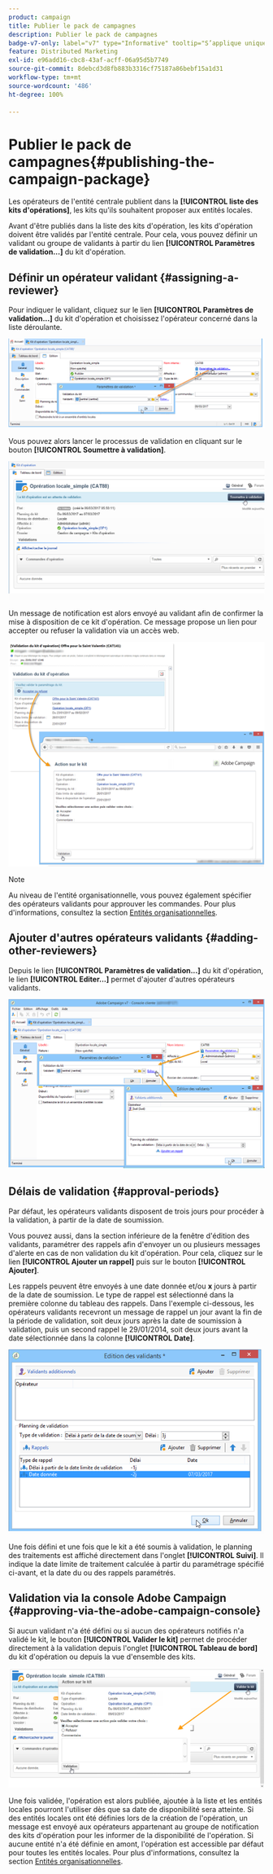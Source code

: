 ```yaml
---
product: campaign
title: Publier le pack de campagnes
description: Publier le pack de campagnes
badge-v7-only: label="v7" type="Informative" tooltip="S’applique uniquement à Campaign Classic v7"
feature: Distributed Marketing
exl-id: e96add16-cbc8-43af-acff-06a95d5b7749
source-git-commit: 8debcd3d8fb883b3316cf75187a86bebf15a1d31
workflow-type: tm+mt
source-wordcount: '486'
ht-degree: 100%

---
```


# Publier le pack de campagnes{#publishing-the-campaign-package}



Les opérateurs de l&#39;entité centrale publient dans la **[!UICONTROL liste des kits d&#39;opérations]**, les kits qu&#39;ils souhaitent proposer aux entités locales.

Avant d&#39;être publiés dans la liste des kits d&#39;opération, les kits d&#39;opération doivent être validés par l&#39;entité centrale. Pour cela, vous pouvez définir un validant ou groupe de validants à partir du lien **[!UICONTROL Paramètres de validation...]** du kit d&#39;opération.

## Définir un opérateur validant {#assigning-a-reviewer}

Pour indiquer le validant, cliquez sur le lien **[!UICONTROL Paramètres de validation...]** du kit d&#39;opération et choisissez l&#39;opérateur concerné dans la liste déroulante.

![](assets/s_advuser_mkg_dist_define_valid.png)

Vous pouvez alors lancer le processus de validation en cliquant sur le bouton **[!UICONTROL Soumettre à validation]**.

![](assets/s_advuser_mkg_dist_valid_process.png)

Un message de notification est alors envoyé au validant afin de confirmer la mise à disposition de ce kit d&#39;opération. Ce message propose un lien pour accepter ou refuser la validation via un accès web.

![](assets/s_advuser_mkg_dist_valid_process1.png)

>[!NOTE]
>
>Au niveau de l&#39;entité organisationnelle, vous pouvez également spécifier des opérateurs validants pour approuver les commandes. Pour plus d&#39;informations, consultez la section [Entités organisationnelles](about-distributed-marketing.md#organizational-entities).

## Ajouter d&#39;autres opérateurs validants {#adding-other-reviewers}

Depuis le lien **[!UICONTROL Paramètres de validation...]** du kit d&#39;opération, le lien **[!UICONTROL Editer...]** permet d&#39;ajouter d&#39;autres opérateurs validants.

![](assets/s_advuser_mkg_dist_select_op_valid.png)

## Délais de validation {#approval-periods}

Par défaut, les opérateurs validants disposent de trois jours pour procéder à la validation, à partir de la date de soumission.

Vous pouvez aussi, dans la section inférieure de la fenêtre d&#39;édition des validants, paramétrer des rappels afin d&#39;envoyer un ou plusieurs messages d&#39;alerte en cas de non validation du kit d&#39;opération. Pour cela, cliquez sur le lien **[!UICONTROL Ajouter un rappel]** puis sur le bouton **[!UICONTROL Ajouter]**.

Les rappels peuvent être envoyés à une date donnée et/ou **x** jours à partir de la date de soumission. Le type de rappel est sélectionné dans la première colonne du tableau des rappels. Dans l&#39;exemple ci-dessous, les opérateurs validants recevront un message de rappel un jour avant la fin de la période de validation, soit deux jours après la date de soumission à validation, puis un second rappel le 29/01/2014, soit deux jours avant la date sélectionnée dans la colonne **[!UICONTROL Date]**.

![](assets/s_advuser_mkg_dist_reminder_planning.png)

Une fois défini et une fois que le kit a été soumis à validation, le planning des traitements est affiché directement dans l&#39;onglet **[!UICONTROL Suivi]**. Il indique la date limite de traitement calculée à partir du paramétrage spécifié ci-avant, et la date du ou des rappels paramétrés.

## Validation via la console Adobe Campaign {#approving-via-the-adobe-campaign-console}

Si aucun validant n&#39;a été défini ou si aucun des opérateurs notifiés n&#39;a validé le kit, le bouton **[!UICONTROL Valider le kit]** permet de procéder directement à la validation depuis l&#39;onglet **[!UICONTROL Tableau de bord]** du kit d&#39;opération ou depuis la vue d&#39;ensemble des kits.

![](assets/s_advuser_mkg_dist_valid_button.png)

Une fois validée, l&#39;opération est alors publiée, ajoutée à la liste et les entités locales pourront l&#39;utiliser dès que sa date de disponibilité sera atteinte. Si des entités locales ont été définies lors de la création de l&#39;opération, un message est envoyé aux opérateurs appartenant au groupe de notification des kits d&#39;opération pour les informer de la disponibilité de l&#39;opération. Si aucune entité n&#39;a été définie en amont, l&#39;opération est accessible par défaut pour toutes les entités locales. Pour plus d&#39;informations, consultez la section [Entités organisationnelles](about-distributed-marketing.md#organizational-entities).
